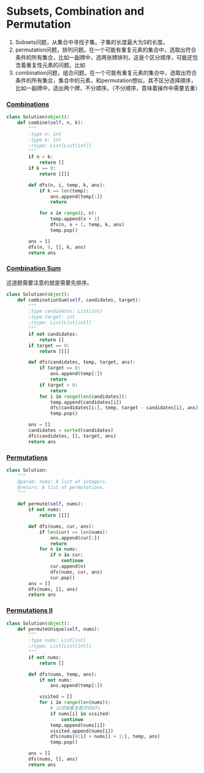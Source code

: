 # Subsets, Combination and Permutation

1. Subsets问题，从集合中寻找子集。子集的长度最大为S的长度。
2. permutation问题，排列问题。在一个可能有重复元素的集合中，选取出符合条件的所有集合，比如一副牌中，选两张牌排列，这是个区分顺序，可能还包含着重复性元素的问题。比如
3. combination问题，组合问题。在一个可能有重复元素的集合中，选取出符合条件的所有集合，集合中的元素，和permutation想似，其不区分选择顺序，比如一副牌中，选出两个牌，不分顺序。（不分顺序，意味着操作中需要去重）



### [Combinations](http://www.lintcode.com/problem/combinations) <a id="lintcode---combinations"></a>

```python
class Solution(object):
    def combine(self, n, k):
        """
        :type n: int
        :type k: int
        :rtype: List[List[int]]
        """
        if n < k:
            return []
        if k == 0:
            return [[]]

        def dfs(n, i, temp, k, ans):
            if k == len(temp):
                ans.append(temp[:])
                return

            for x in range(i, n):
                temp.append(x + 1)
                dfs(n, x + 1, temp, k, ans)
                temp.pop()

        ans = []
        dfs(n, 0, [], k, ans)
        return ans
```

### [Combination Sum](http://www.lintcode.com/en/problem/combination-sum/#) <a id="lintcode---combination-sum"></a>

这道题需要注意的就是需要先排序。

```python
class Solution(object):
    def combinationSum(self, candidates, target):
        """
        :type candidates: List[int]
        :type target: int
        :rtype: List[List[int]]
        """
        if not candidates:
            return []
        if target == 0:
            return [[]]

        def dfs(candidates, temp, target, ans):
            if target == 0:
                ans.append(temp[:])
                return
            if target < 0:
                return
            for i in range(len(candidates)):
                temp.append(candidates[i])
                dfs(candidates[i:], temp, target - candidates[i], ans)
                temp.pop()

        ans = []
        candidates = sorted(candidates)
        dfs(candidates, [], target, ans)
        return ans
```

### [Permutations](http://www.lintcode.com/en/problem/permutations/#) <a id="lintcode---permutations"></a>

```python
class Solution:
    """
    @param: nums: A list of integers.
    @return: A list of permutations.
    """

    def permute(self, nums):
        if not nums:
            return [[]]

        def dfs(nums, cur, ans):
            if len(cur) == len(nums):
                ans.append(cur[:])
                return
            for n in nums:
                if n in cur:
                    continue
                cur.append(n)
                dfs(nums, cur, ans)
                cur.pop()
        ans = []
        dfs(nums, [], ans)
        return ans
```

### [Permutations II](http://www.lintcode.com/en/problem/permutations-ii/) <a id="lintcode---permutations-ii"></a>

```python
class Solution(object):
    def permuteUnique(self, nums):
        """
        :type nums: List[int]
        :rtype: List[List[int]]
        """
        if not nums:
            return []

        def dfs(nums, temp, ans):
            if not nums:
                ans.append(temp[:])

            visited = []
            for i in range(len(nums)):
                # 过滤掉重复数字的dfs
                if nums[i] in visited:
                    continue
                temp.append(nums[i])
                visited.append(nums[i])
                dfs(nums[0:i] + nums[i + 1:], temp, ans)
                temp.pop()

        ans = []
        dfs(nums, [], ans)
        return ans
```

